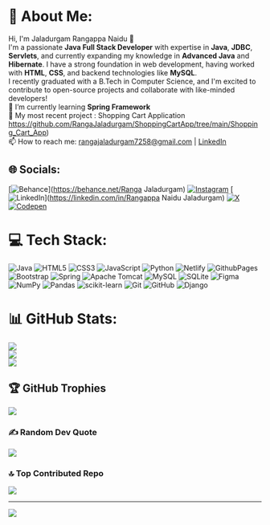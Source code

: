 # 💫 About Me:
Hi, I'm Jaladurgam Rangappa Naidu 👋<br>I'm a passionate **Java Full Stack Developer** with expertise in **Java**, **JDBC**, **Servlets**, and currently expanding my knowledge in **Advanced Java** and **Hibernate**. I have a strong foundation in web development, having worked with **HTML**, **CSS**, and backend technologies like **MySQL**. <br>I recently graduated with a B.Tech in Computer Science, and I'm excited to contribute to open-source projects and collaborate with like-minded developers!<br>🔭 I’m currently learning **Spring Framework**  <br>💼 My most recent project : Shopping Cart Application https://github.com/RangaJaladurgam/ShoppingCartApp/tree/main/Shopping_Cart_App)  <br>📫 How to reach me: rangajaladurgam7258@gmail.com | [LinkedIn](https://www.linkedin.com/in/ranga-jaladurgam/)<br>


## 🌐 Socials:
[![Behance](https://img.shields.io/badge/Behance-1769ff?logo=behance&logoColor=white)](https://behance.net/Ranga Jaladurgam) [![Instagram](https://img.shields.io/badge/Instagram-%23E4405F.svg?logo=Instagram&logoColor=white)](https://instagram.com/rajjaladurgam_) [![LinkedIn](https://img.shields.io/badge/LinkedIn-%230077B5.svg?logo=linkedin&logoColor=white)](https://linkedin.com/in/Rangappa Naidu Jaladurgam) [![X](https://img.shields.io/badge/X-black.svg?logo=X&logoColor=white)](https://x.com/@RangaJaladurgam) [![Codepen](https://img.shields.io/badge/Codepen-000000?style=for-the-badge&logo=codepen&logoColor=white)](https://codepen.io/@Ranga-Jaladurgam) 

# 💻 Tech Stack:
![Java](https://img.shields.io/badge/java-%23ED8B00.svg?style=for-the-badge&logo=openjdk&logoColor=white) ![HTML5](https://img.shields.io/badge/html5-%23E34F26.svg?style=for-the-badge&logo=html5&logoColor=white) ![CSS3](https://img.shields.io/badge/css3-%231572B6.svg?style=for-the-badge&logo=css3&logoColor=white) ![JavaScript](https://img.shields.io/badge/javascript-%23323330.svg?style=for-the-badge&logo=javascript&logoColor=%23F7DF1E) ![Python](https://img.shields.io/badge/python-3670A0?style=for-the-badge&logo=python&logoColor=ffdd54) ![Netlify](https://img.shields.io/badge/netlify-%23000000.svg?style=for-the-badge&logo=netlify&logoColor=#00C7B7) ![GithubPages](https://img.shields.io/badge/github%20pages-121013?style=for-the-badge&logo=github&logoColor=white) ![Bootstrap](https://img.shields.io/badge/bootstrap-%238511FA.svg?style=for-the-badge&logo=bootstrap&logoColor=white) ![Spring](https://img.shields.io/badge/spring-%236DB33F.svg?style=for-the-badge&logo=spring&logoColor=white) ![Apache Tomcat](https://img.shields.io/badge/apache%20tomcat-%23F8DC75.svg?style=for-the-badge&logo=apache-tomcat&logoColor=black) ![MySQL](https://img.shields.io/badge/mysql-4479A1.svg?style=for-the-badge&logo=mysql&logoColor=white) ![SQLite](https://img.shields.io/badge/sqlite-%2307405e.svg?style=for-the-badge&logo=sqlite&logoColor=white) ![Figma](https://img.shields.io/badge/figma-%23F24E1E.svg?style=for-the-badge&logo=figma&logoColor=white) ![NumPy](https://img.shields.io/badge/numpy-%23013243.svg?style=for-the-badge&logo=numpy&logoColor=white) ![Pandas](https://img.shields.io/badge/pandas-%23150458.svg?style=for-the-badge&logo=pandas&logoColor=white) ![scikit-learn](https://img.shields.io/badge/scikit--learn-%23F7931E.svg?style=for-the-badge&logo=scikit-learn&logoColor=white) ![Git](https://img.shields.io/badge/git-%23F05033.svg?style=for-the-badge&logo=git&logoColor=white) ![GitHub](https://img.shields.io/badge/github-%23121011.svg?style=for-the-badge&logo=github&logoColor=white) ![Django](https://img.shields.io/badge/django-%23092E20.svg?style=for-the-badge&logo=django&logoColor=white)
# 📊 GitHub Stats:
![](https://github-readme-stats.vercel.app/api?username=RangaJaladurgam&theme=dark&hide_border=false&include_all_commits=false&count_private=true)<br/>
![](https://github-readme-streak-stats.herokuapp.com/?user=RangaJaladurgam&theme=dark&hide_border=false)<br/>
![](https://github-readme-stats.vercel.app/api/top-langs/?username=RangaJaladurgam&theme=dark&hide_border=false&include_all_commits=false&count_private=true&layout=compact)

## 🏆 GitHub Trophies
![](https://github-profile-trophy.vercel.app/?username=RangaJaladurgam&theme=onedark&no-frame=true&no-bg=false&margin-w=4)

### ✍️ Random Dev Quote
![](https://quotes-github-readme.vercel.app/api?type=horizontal&theme=radical)

### 🔝 Top Contributed Repo
![](https://github-contributor-stats.vercel.app/api?username=RangaJaladurgam&limit=5&theme=dark&combine_all_yearly_contributions=true)

---
[![](https://visitcount.itsvg.in/api?id=RangaJaladurgam&icon=7&color=1)](https://visitcount.itsvg.in)

<!-- Proudly created with GPRM ( https://gprm.itsvg.in ) -->
